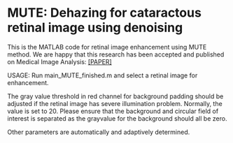 # MUTE: Dehazing for cataractous retinal image using denoising

This is the MATLAB code for retinal image enhancement using MUTE method. We are happy that this research has been accepted and published on Medical Image Analysis: [[PAPER]](https://doi.org/10.1016/j.media.2023.102848)

USAGE:
Run main_MUTE_finished.m and select a retinal image for enhancement.

The gray value threshold in red channel for background padding should be adjusted if the retinal image has severe illumination problem. Normally, the value is set to 20. Please ensure that the background and circular field of interest is separated as the grayvalue for the background should all be zero.

Other parameters are automatically and adaptively determined.
